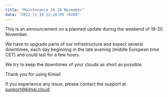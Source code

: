 ```yaml
---
title: "Maintenance 18-20 November"
date: "2022-11-18 12:26:09 +0200"
---
```


This is an announcement on a planned update during the weekend of 18-20 November.

We have to upgrade parts of our infrastructure and expect several downtimes, each day beginning in the late evening (middle European time CET) and could last for a few hours.

We try to keep the downtimes of your clouds as short as possible.

Thank you for using Kimai!

If you experience any issue, please contact the support at support@kimai.cloud.
